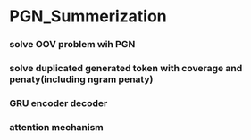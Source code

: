 # PGN_Summerization
### solve OOV problem wih PGN
### solve duplicated generated token with coverage and penaty(including ngram penaty)
### GRU encoder decoder
### attention mechanism
